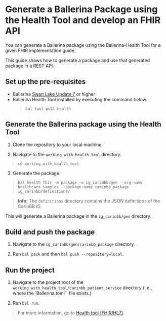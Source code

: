 # Generate a Ballerina Package using the Health Tool and develop an FHIR API

You can generate a Ballerina package using the Ballerina-Health Tool for a given FHIR implementation guide.

This guide shows how to generate a package and use that generated package in a REST API.

## Set up the pre-requisites

- Ballerina [Swan Lake Update 7](https://ballerina.io/downloads/) or higher
- Ballerina Health Tool installed by executing the command below.
  > `bal tool pull health`

## Generate the Ballerina package using the Health Tool

1. Clone the repository to your local machine.

2. Navigate to the `working_with_health_tool` directory.

  > `cd working_with_health_tool`

3. Generate the package.

  > `bal health fhir -m package -o ig_carinbb/gen --org-name healthcare_samples --package-name carinbb_package ig_carinbb/definitions/`

  > **Info:** The `definitions` directory contains the JSON definitions of the CarinBB IG.

  This will generate a Ballerina package in the `ig_carinbb/gen` directory.

## Build and push the package

1. Navigate to the `ig_carinbb/gen/carinbb_package` directory.

2. Run `bal pack` and then `bal push --repository=local`.

## Run the project

1. Navigate to the project root of the `working_with_health_tool/carinbb_patient_service` directory (i.e., where the `Ballerina.toml`` file exists.)

2. Run `bal run`.

> For more information, go to [Health tool (FHIR/HL7)](https://ballerina.io/learn/health-tool/).

